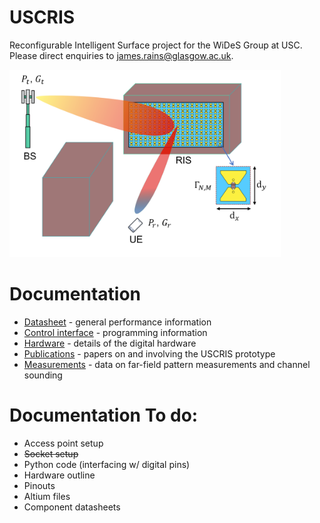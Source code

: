 # USCRIS
Reconfigurable Intelligent Surface project for the WiDeS Group at USC. Please direct enquiries to james.rains@glasgow.ac.uk.

<img src="datasheet/images/system_model_bg.png" height="300" />

# Documentation

- [Datasheet](https://github.com/jimrains/USCRIS/tree/main/datasheet) - general performance information
- [Control interface](https://github.com/jimrains/USCRIS/tree/main/control) - programming information
- [Hardware](https://github.com/jimrains/USCRIS/tree/main/hardware) - details of the digital hardware
- [Publications](https://github.com/jimrains/USCRIS/tree/main/publications) - papers on and involving the USCRIS prototype
- [Measurements](https://github.com/jimrains/USCRIS/tree/main/measurements) - data on far-field pattern measurements and channel sounding

# Documentation To do:
- Access point setup
- ~~Socket setup~~
- Python code (interfacing w/ digital pins)
- Hardware outline
- Pinouts
- Altium files
- Component datasheets
